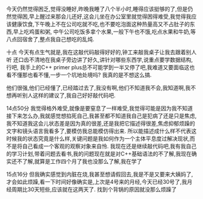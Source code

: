今天仍然觉得困乏,觉得没睡好,昨晚我睡了八个半小时,睡得应该挺够的了,但是仍然觉得困,早上醒过来那会儿还好,这会儿坐在办公室里就觉得困得难受,我觉得我应该健康饮食,下午晚上不在公司吃就不吃,也不要吃泡面这种热量高又不占肚子的东西,早上吃鸡蛋和粥, 中午公司吃饭多拿个水果,一般下午也不饿,吃点水果和牛奶,等八点回宿舍了,整点我自己想吃的乱炖.

十点
今天有点生气就是,我在这敲代码敲得好好的,钟工来敲我桌子让我去跟着别人听
还口齿不清地在我桌子旁边讲了好久,讲针对哪些东西学,说重点要学数据结构,行吧,
我手上的C++ primer plus总不可能学到一半又停了吧,我难道又要面临这也看不懂那也看不懂,一步一个坑地处境吗?
我真的是不想这么搞.

他们很强,他们已经懂了,已经踏过去了,我没有啊,他们不知道我不会,我知道啊,我不想再听别人这样的建议了,我自己好好敲代码吧.


14点50分
我觉得格外难受,就像是要窒息了一样难受,我觉得可能是因为我不知道接下来怎么办,我就感觉想掐死自己,我甚至都不知道我自己是犯病了还是只是焦虑,我不知道我这会儿状态差是因为真的很差,还是我把它描述得很差,焦虑抑郁烦躁的文字和镜头语言我看多了,要模仿我总能模仿得出来.
所以能描述成什么样不代表这时候我的状态究竟是什么样,关键问题是我如何作为一个主体平息度过解决现状,而不是将自己看成一个客观的观察对象来自怜.
我现在还是继续敲代码吧,我有我自己的学习计划,带着问题去看书,我的问题现在就是对C++基础语法的不了解,我现在确实还不了解,就算是工作四个月了我也没那么了解,我在学了

15点16分
但我确实感觉到内脏在烧,我甚至想请假回去,我是不是又要来大姨妈了,才会如此烦躁,看一下时间好像确实是,上次是4号来的月经,今天已经30号了,我月经周期比30天短些,应该就在这两天了.
找到个背锅的原因就没那么烦躁了